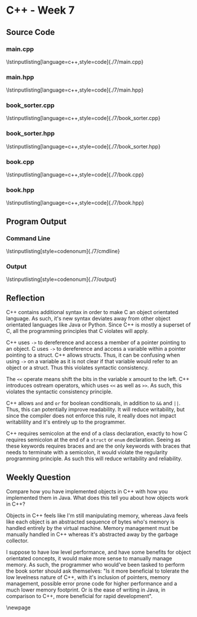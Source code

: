 # C++ - Week 7
## Source Code
### main.cpp
\lstinputlisting[language=c++,style=code]{./7/main.cpp}


### main.hpp
\lstinputlisting[language=c++,style=code]{./7/main.hpp}


### book_sorter.cpp
\lstinputlisting[language=c++,style=code]{./7/book_sorter.cpp}


### book_sorter.hpp
\lstinputlisting[language=c++,style=code]{./7/book_sorter.hpp}


### book.cpp
\lstinputlisting[language=c++,style=code]{./7/book.cpp}


### book.hpp
\lstinputlisting[language=c++,style=code]{./7/book.hpp}


## Program Output
### Command Line
\lstinputlisting[style=codenonum]{./7/cmdline}


### Output
\lstinputlisting[style=codenonum]{./7/output}


## Reflection

C++ contains additional syntax in order to make C an object orientated
language. As such, it's new syntax deviates away from other object orientated
languages like Java or Python. Since C++ is mostly a superset of C, all the
programming principles that C violates will apply.

C++ uses `->` to dereference and access a member of a pointer pointing to an
object. C uses `->` to dereference and access a variable within a pointer
pointing to a struct. C++ allows structs. Thus, it can be confusing when using
`->` on a variable as it is not clear if that variable would refer to an object
or a struct. Thus this violates syntactic consistency.

The `<<` operate means shift the bits in the variable x amount to the left. C++
introduces ostream operators, which uses `<<` as well as `>>`. As such, this
violates the syntactic consistency principle.

C++ allows `and` and `or` for boolean conditionals, in addition to `&&` and
`||`. Thus, this can potentially improve readability. It will reduce
writability, but since the compiler does not enforce this rule, it really does
not impact writablility and it's entirely up to the programmer.

C++ requires semicolon at the end of a class declaration, exactly to how C
requires semicolon at the end of a `struct` or `enum` declaration. Seeing as
these keywords requires braces and are the only keywords with braces that needs
to terminate with a semicolon, it would violate the regularity programming
principle. As such this will reduce writability and reliability.


## Weekly Question

Compare how you have implemented objects in C++ with how you implemented them
in Java. What does this tell you about how objects work in C++?

Objects in C++ feels like I'm still manipulating memory, whereas Java feels
like each object is an abstracted sequence of bytes who's memory is handled
entirely by the virtual machine. Memory management must be manually handled in
C++ whereas it's abstracted away by the garbage collector.

I suppose to have low level performance, and have some benefits for object
orientated concepts, it would make more sense to manually manage memory. As
such, the programmer who would've been tasked to perform the book sorter should
ask themselves: "Is it more beneficial to tolerate the low levelness nature of
C++, with it's inclusion of pointers, memory management, possible error prone
code for higher performance and a much lower memory footprint. Or is the ease
of writing in Java, in comparison to C++, more beneficial for rapid
development".

\newpage
